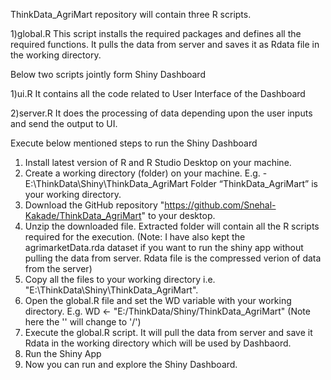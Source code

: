 ThinkData_AgriMart repository will contain three R scripts.

1)global.R
This script installs the required packages and defines all the required functions. It pulls the data from server and saves it as Rdata file in the working directory.

Below two scripts jointly form Shiny Dashboard


1)ui.R
It contains all the code related to User Interface of the Dashboard

2)server.R
It does the processing of data depending upon the user inputs and send the output to UI.


Execute below mentioned steps to run the Shiny Dashboard


1)	Install latest version of R and R Studio Desktop on your machine.
2)	Create a working directory (folder) on your machine.
    E.g. - E:\ThinkData\Shiny\ThinkData_AgriMart
    Folder “ThinkData_AgriMart” is your working directory.
3)	Download the GitHub repository "https://github.com/Snehal-Kakade/ThinkData_AgriMart" to your desktop.
4)	Unzip the downloaded file. Extracted folder will contain all the R scripts required for the execution. (Note: I have also kept the agrimarketData.rda dataset if you want to       run the shiny app without pulling the data from server. Rdata file is the compressed verion of data from the server)
5)	Copy all the files to your working directory i.e. "E:\ThinkData\Shiny\ThinkData_AgriMart".
6)	Open the global.R file and set the WD variable with your working directory.
	  E.g. WD <- "E:/ThinkData/Shiny/ThinkData_AgriMart" (Note here the '\' will change to '/')
7)  Execute the global.R script. It will pull the data from server and save it Rdata in the working directory which will be used by Dashbaord.
8)  Run the Shiny App 
9)  Now you can run and explore the Shiny Dashboard.


